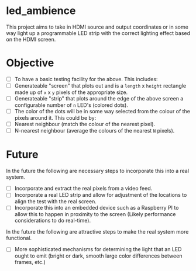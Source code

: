 # led_ambience

This project aims to take in HDMI source and output coordinates or in some way light up a programmable LED strip with the correct lighting effect based on the HDMI screen.

# Objective

- [ ] To have a basic testing facility for the above.
This includes:
- [ ] Generateable "screen" that plots out and is a `length` x `height` rectangle made up of `x` x `y` pixels of the appropriate size.
- [ ] Generateable "strip" that plots around the edge of the above screen a configurable number of `n` LED's (colored dots).
- [ ] The color of the dots will be in some way selected from the colour of the pixels around it.
This could be by:
- [ ] Nearest neighbour (match the colour of the nearest pixel).
- [ ] N-nearest neighbour (average the colours of the nearest `N` pixels).

# Future

In the future the following are necessary steps to incorporate this into a real system.
- [ ] Incorporate and extract the real pixels from a video feed.
- [ ] Incorporate a real LED strip and allow for adjustment of the locations to align the test with the real screen.
- [ ] Incorporate this into an embedded device such as a Raspberry PI to allow this to happen in proximity to the screen (Likely performance considerations to do real-time).

In the future the following are attractive steps to make the real system more functional.
- [ ] More sophisticated mechanisms for determining the light that an LED ought to emit (bright or dark, smooth large color differences between frames, etc.)
